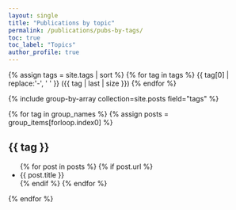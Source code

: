 ```yaml
---
layout: single
title: "Publications by topic"
permalink: /publications/pubs-by-tags/
toc: true
toc_label: "Topics"
author_profile: true
---
```


{% assign tags = site.tags | sort %}
{% for tag in tags %}
 <span class="site-tag">
            {{ tag[0] | replace:'-', ' ' }} ({{ tag | last | size }})
</span>
{% endfor %}

{% include group-by-array collection=site.posts field="tags" %}

{% for tag in group_names %}
  {% assign posts = group_items[forloop.index0] %}
  <h2 id="{{ tag | slugify }}" class="archive__subtitle">{{ tag }}</h2>
  <ul>
  {% for post in posts %}
    {% if post.url %}
        <li>{{ post.title }}</li>
    {% endif %}
  {% endfor %}
  </ul>
{% endfor %}
  

